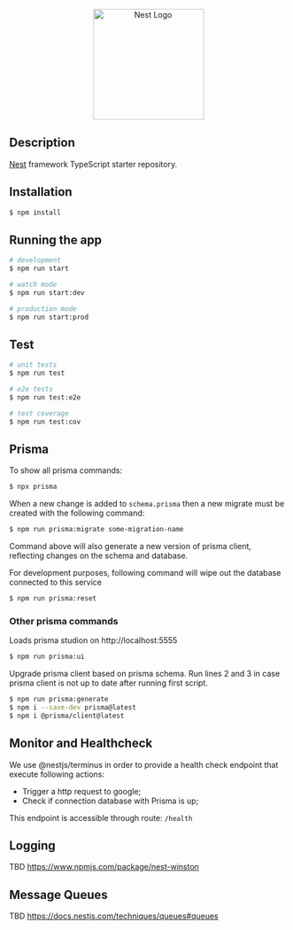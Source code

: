 <p align="center">
  <a href="http://nestjs.com/" target="blank"><img src="https://nestjs.com/img/logo-small.svg" width="200" alt="Nest Logo" /></a>
</p>

## Description

[Nest](https://github.com/nestjs/nest) framework TypeScript starter repository.

## Installation

```bash
$ npm install
```

## Running the app

```bash
# development
$ npm run start

# watch mode
$ npm run start:dev

# production mode
$ npm run start:prod
```

## Test

```bash
# unit tests
$ npm run test

# e2e tests
$ npm run test:e2e

# test coverage
$ npm run test:cov
```

## Prisma

To show all prisma commands:

```bash
$ npx prisma
```

When a new change is added to `schema.prisma` then a new migrate must be created with the following command:

```bash
$ npm run prisma:migrate some-migration-name
```

Command above will also generate a new version of prisma client, reflecting changes on the schema and database.

For development purposes, following command will wipe out the database connected to this service

```bash
$ npm run prisma:reset
```

### Other prisma commands

Loads prisma studion on http://localhost:5555
```bash
$ npm run prisma:ui
```

Upgrade prisma client based on prisma schema. Run lines 2 and 3 in case prisma client is not up to date after running first script.
```bash
$ npm run prisma:generate
$ npm i --save-dev prisma@latest
$ npm i @prisma/client@latest      
```

## Monitor and Healthcheck

We use @nestjs/terminus in order to provide a health check endpoint that execute following actions:
- Trigger a http request to google;
- Check if connection database with Prisma is up;

This endpoint is accessible through route: `/health`

## Logging

TBD
https://www.npmjs.com/package/nest-winston

## Message Queues

TBD
https://docs.nestjs.com/techniques/queues#queues
